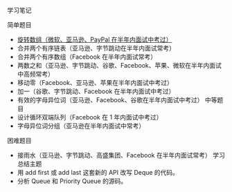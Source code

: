 学习笔记

简单题目
- [旋转数组（微软、亚马逊、PayPal 在半年内面试中考过）](Week_01/rotate.py)
- 合并两个有序链表（亚马逊、字节跳动在半年内面试常考）
-  合并两个有序数组（Facebook 在半年内面试常考）
- 两数之和（亚马逊、字节跳动、谷歌、Facebook、苹果、微软在半年内面试中高频常考）
- 移动零（Facebook、亚马逊、苹果在半年内面试中考过）
- 加一（谷歌、字节跳动、Facebook 在半年内面试中考过）
- 有效的字母异位词（亚马逊、Facebook、谷歌在半年内面试中考过）
中等题目
- 设计循环双端队列（Facebook 在 1 年内面试中考过）
- 字母异位词分组（亚马逊在半年内面试中常考）

困难题目
 - 接雨水（亚马逊、字节跳动、高盛集团、Facebook 在半年内面试常考）
学习总结主题
- 用 add first 或 add last 这套新的 API 改写 Deque 的代码。
- 分析 Queue 和 Priority Queue 的源码。
